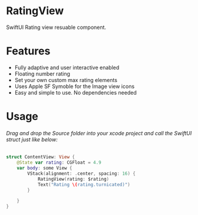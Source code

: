 # RatingView
SwiftUI Rating view resuable component. 

# Features

*  Fully adaptive and user interactive enabled
*  Floating number rating 
*  Set your own custom max rating elements
*  Uses Apple SF Symoble for the Image view icons
* Easy and simple to use. No dependencies needed

# Usage

###### Drag and drop the Source folder into your xcode project and call the SwiftUI struct just like below:

```swift
struct ContentView: View {
    @State var rating: CGFloat = 4.9
    var body: some View {
        VStack(alignment: .center, spacing: 16) {
            RatingView(rating: $rating)
            Text("Rating \(rating.turnicated)")
        }
        
    }
}
```
